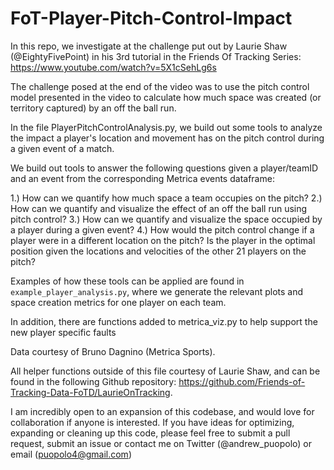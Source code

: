 # FoT-Player-Pitch-Control-Impact

In this repo, we investigate at the challenge put out by Laurie Shaw (@EightyFivePoint) in his 3rd tutorial in the Friends Of Tracking Series: https://www.youtube.com/watch?v=5X1cSehLg6s

The challenge posed at the end of the video was to use the pitch control model presented in the video to calculate how much space was created (or territory captured) by an off the ball run.

In the file PlayerPitchControlAnalysis.py, we build out some tools to analyze the impact a player's location and movement has on the pitch control during a given event of a match.

We build out tools to answer the following questions given a player/teamID and an event from the corresponding Metrica events dataframe:

1.) How can we quantify how much space a team occupies on the pitch?
2.) How can we quantify and visualize the effect of an off the ball run using pitch control?
3.) How can we quantify and visualize the space occupied by a player during a given event?
4.) How would the pitch control change if a player were in a different location on the pitch? Is the player in the optimal position given the locations and velocities of the other 21 players on the pitch?

Examples of how these tools can be applied are found in ``example_player_analysis.py``, where we generate the relevant plots and space creation metrics for one player on each team.

In addition, there are functions added to metrica_viz.py to help support the new player specific faults

Data courtesy of Bruno Dagnino (Metrica Sports).

All helper functions outside of this file courtesy of Laurie Shaw, and can be found in the following Github repository: https://github.com/Friends-of-Tracking-Data-FoTD/LaurieOnTracking.

I am incredibly open to an expansion of this codebase, and would love for collaboration if anyone is interested. If you have ideas for optimizing, expanding or cleaning up this code, please feel free to submit a pull request, submit an issue or contact me on Twitter (@andrew_puopolo) or email (puopolo4@gmail.com) 
